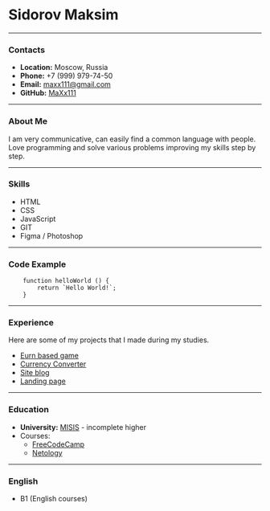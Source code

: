 # Sidorov Maksim

******

### Contacts
- **Location:** Moscow, Russia
- **Phone:** +7 (999) 979-74-50
- **Email:** maxx111@gmail.com
- **GitHub:** [MaXx111](https://github.com/MaXx111)

******

### About Me
I am very communicative, can easily find a common language with people. Love programming and solve various problems improving my skills step by step.

******

### Skills
- HTML
- CSS
- JavaScript
- GIT
- Figma / Photoshop

******

### Code Example

```
    function helloWorld () {
        return `Hello World!`;
    }
```

*******

### Experience

Here are some of my projects that I made during my studies.
- [Еurn based game](https://maxx111.github.io/js-advanced-diploma/)
- [Currency Converter](https://github.com/MaXx111/bjs-diplom)
- [Site blog](https://maxx111.github.io/mq-diplom37/)
- [Landing page](https://github.com/MaXx111/Webovio)

*******

### Education

- **University:** [MISIS](https://misis.ru) - incomplete higher
- Courses:
    - [FreeCodeCamp](https://www.freecodecamp.org)
    - [Netology](https://netology.ru)
  
*******

### English
- B1 (English courses)